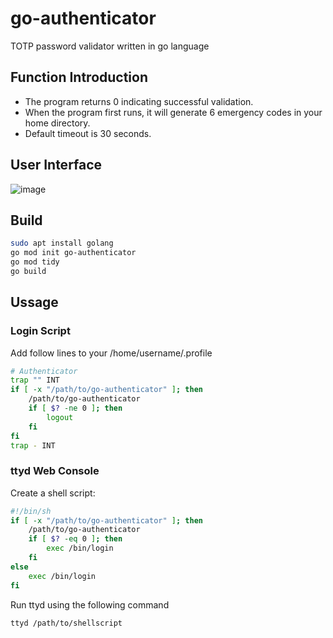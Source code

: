 # go-authenticator
TOTP password validator written in go language

## Function Introduction
- The program returns 0 indicating successful validation.
- When the program first runs, it will generate 6 emergency codes in your home directory.
- Default timeout is 30 seconds.

## User Interface
![image](https://github.com/loonpn/go-authenticator/assets/107356466/96d81f41-42b1-428e-ac8c-7f7a53f1a282)

## Build
```bash
sudo apt install golang
go mod init go-authenticator
go mod tidy
go build
```

## Ussage
### Login Script
Add follow lines to your /home/username/.profile
```bash
# Authenticator
trap "" INT
if [ -x "/path/to/go-authenticator" ]; then
    /path/to/go-authenticator
    if [ $? -ne 0 ]; then
        logout
    fi
fi
trap - INT
```
### ttyd Web Console
Create a shell script:
```bash
#!/bin/sh
if [ -x "/path/to/go-authenticator" ]; then
    /path/to/go-authenticator
    if [ $? -eq 0 ]; then
        exec /bin/login
    fi
else
    exec /bin/login
fi
```
Run ttyd using the following command
```bash
ttyd /path/to/shellscript
```
